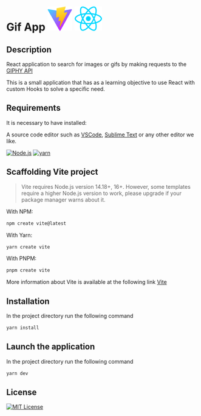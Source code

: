 # Gif App ![Vite](./src/assets/images/vite.svg) ![React](./src/assets/images/react.svg)

## Description

React application to search for images or gifs by making requests to the [GIPHY API](https://developers.giphy.com/)

This is a small application that has as a learning objective to use React with custom Hooks to solve a specific need.

## Requirements

It is necessary to have installed:

A source code editor such as [VSCode](https://code.visualstudio.com/), [Sublime Text](https://www.sublimetext.com/) or any other editor we like.

[![Node.js](https://img.shields.io/badge/node-v18.14.1-green)](https://nodejs.org/es) [![yarn](https://img.shields.io/badge/yarn-v1.22.19-blue)](https://yarnpkg.com/)

## Scaffolding Vite project

> Vite requires Node.js version 14.18+, 16+. However, some templates require a higher Node.js version to work, please upgrade if your package manager warns about it.

With NPM:

```bash
npm create vite@latest
```

With Yarn:

```bash
yarn create vite
```

With PNPM:

```bash
pnpm create vite
```

More information about Vite is available at the following link [Vite](https://vitejs.dev/)

## Installation

In the project directory run the following command

```bash
yarn install
```

## Launch the application

In the project directory run the following command

```bash
yarn dev
```

## License

[![MIT License](https://img.shields.io/badge/License-MIT-green.svg)](https://choosealicense.com/licenses/mit/)
